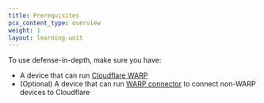 ```yaml
---
title: Prerequisites
pcx_content_type: overview
weight: 1
layout: learning-unit
---
```


To use defense-in-depth, make sure you have:

- A device that can run [Cloudflare WARP](/cloudflare-one/connections/connect-devices/warp/)
- (Optional) A device that can run [WARP connector](/cloudflare-one/connections/connect-networks/private-net/warp-connector/) to connect non-WARP devices to Cloudflare
